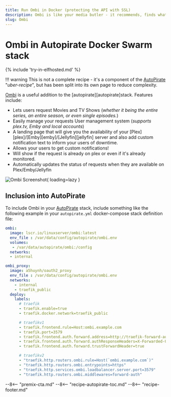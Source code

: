 ```yaml
---
title: Run Ombi in Docker (protecting the API with SSL)
description: Ombi is like your media butler - it recommends, finds what you want to watch! It includes a rich API, and since it's behind our traefik proxy, it inherits the same automatic SSL certificate generation as the rest of the Autopirate Docker Swarm stack.
slug: Ombi
---
```


# Ombi in Autopirate Docker Swarm stack

{% include 'try-in-elfhosted.md' %}

!!! warning
    This is not a complete recipe - it's a component of the [AutoPirate](/recipes/autopirate/) "_uber-recipe_", but has been split into its own page to reduce complexity.

[Ombi](https://github.com/tidusjar/Ombi) is a useful addition to the [autopirate][autopirate]stack. Features include:

* Lets users request Movies and TV Shows (_whether it being the entire series, an entire season, or even single episodes._)
* Easily manage your requests
User management system (_supports plex.tv, Emby and local accounts_)
* A landing page that will give you the availability of your [Plex][plex]/[Emby][emby]/[Jellyfin][jellyfin] server and also add custom notification text to inform your users of downtime.
* Allows your users to get custom notifications!
* Will show if the request is already on plex or even if it's already monitored.
* Automatically updates the status of requests when they are available on Plex/Emby/Jellyfin

![Ombi Screenshot](/images/ombi.png){ loading=lazy }

## Inclusion into AutoPirate

To include Ombi in your [AutoPirate](/recipes/autopirate/) stack, include something like the following example in your `autopirate.yml` docker-compose stack definition file:

```yaml
ombi:
  image: lscr.io/linuxserver/ombi:latest
  env_file : /var/data/config/autopirate/ombi.env
  volumes:
   - /var/data/autopirate/ombi:/config
  networks:
  - internal

ombi_proxy:
  image: a5huynh/oauth2_proxy
  env_file : /var/data/config/autopirate/ombi.env
  networks:
    - internal
    - traefik_public
  deploy:
    labels:
      # traefik
      - traefik.enable=true
      - traefik.docker.network=traefik_public

      # traefikv1
      - traefik.frontend.rule=Host:ombi.example.com
      - traefik.port=3579
      - traefik.frontend.auth.forward.address=http://traefik-forward-auth:4181
      - traefik.frontend.auth.forward.authResponseHeaders=X-Forwarded-User
      - traefik.frontend.auth.forward.trustForwardHeader=true        

      # traefikv2
      - "traefik.http.routers.ombi.rule=Host(`ombi.example.com`)"
      - "traefik.http.routers.ombi.entrypoints=https"
      - "traefik.http.services.ombi.loadbalancer.server.port=3579"
      - "traefik.http.routers.ombi.middlewares=forward-auth"
```

--8<-- "premix-cta.md"
--8<-- "recipe-autopirate-toc.md"
--8<-- "recipe-footer.md"
